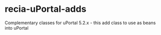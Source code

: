 # recia-uPortal-adds
Complementary classes for uPortal 5.2.x - this add class to use as beans into uPortal
